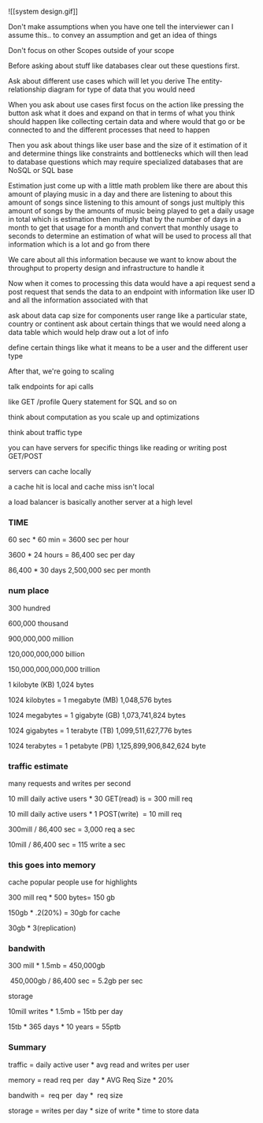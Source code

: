 ![[system design.gif]]

Don't make assumptions when you have one tell the interviewer can I assume this.. to convey an assumption and get an idea of things 

Don't focus on other Scopes outside of your scope 

Before asking about stuff like databases clear out these questions first. 

Ask about different use cases which will let you derive The entity-relationship diagram for type of data that you would need 

When you ask about use cases first focus on the action like pressing the button ask what it does and expand on that in terms of what you think should happen like collecting certain data and where would that go or be connected to and the different processes that need to happen 

Then you ask about things like user base and the size of it estimation of it and determine things like constraints and bottlenecks which will then lead to database questions which may require specialized databases that are NoSQL or SQL base 

Estimation just come up with a little math problem like there are about this amount of playing music in a day and there are listening to about this amount of songs since listening to this amount of songs just multiply this amount of songs by the amounts of music being played to get a daily usage in total which is estimation then multiply that by the number of days in a month to get that usage for a month and convert that monthly usage to seconds to determine an estimation of what will be used to process all that information which is a lot and go from there 

We care about all this information because we want to know about the throughput to property design and infrastructure to handle it  

Now when it comes to processing this data would have a api request send a post request that sends the data to an endpoint with information like user ID and all the information associated with that 

ask about data cap size for components user range like a particular state, country or continent ask about certain things that we would need along a data table which would help draw out a lot of info 

define certain things like what it means to be a user and the different user type  

After that, we're going to scaling 

talk endpoints for api calls 

like GET /profile Query statement for SQL and so on 

think about computation as you scale up and optimizations 

think about traffic type 

you can have servers for specific things like reading or writing post GET/POST 

servers can cache locally 

a cache hit is local and cache miss isn't local 

a load balancer is basically another server at a high level 



### TIME 

60 sec * 60 min = 3600 sec per hour 

3600 * 24 hours = 86,400 sec per day 

86,400 * 30 days 2,500,000 sec per month 



### num place 

300 hundred 

600,000 thousand 

900,000,000 million 

120,000,000,000 billion 

150,000,000,000,000 trillion 





1 kilobyte (KB) 1,024 bytes 

1024 kilobytes = 1 megabyte (MB) 1,048,576 bytes 

1024 megabytes = 1 gigabyte (GB) 1,073,741,824 bytes 

1024 gigabytes = 1 terabyte (TB) 1,099,511,627,776 bytes 

1024 terabytes = 1 petabyte (PB) 1,125,899,906,842,624 byte 



### traffic estimate 

many requests and writes per second 

10 mill daily active users * 30 GET(read) is = 300 mill req 

10 mill daily active users * 1 POST(write)  = 10 mill req  

300mill / 86,400 sec = 3,000 req a sec 

10mill / 86,400 sec = 115 write a sec 



### this goes into memory  

cache popular people use for highlights 

300 mill req * 500 bytes= 150 gb 

150gb * .2(20%) = 30gb for cache 

30gb * 3(replication) 



### bandwith 

300 mill * 1.5mb = 450,000gb 

 450,000gb / 86,400 sec = 5.2gb per sec 

storage 

10mill writes * 1.5mb = 15tb per day 

15tb * 365 days * 10 years = 55ptb 



### Summary 

traffic = daily active user * avg read and writes per user 

memory = read req per  day * AVG Req Size * 20% 

bandwith =  req per  day *  req size 

storage = writes per day * size of write * time to store data